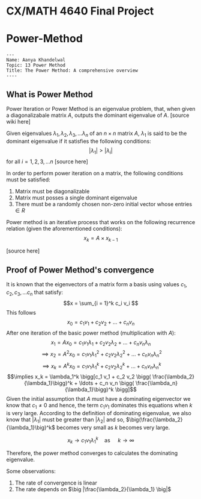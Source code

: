 # CX/MATH 4640 Final Project
# Power-Method
```
---
Name: Aanya Khandelwal
Topic: 13 Power Method
Title: The Power Method: A comprehensive overview
----
```
## What is Power Method
Power Iteration or Power Method is an eigenvalue problem, that, when given a diagonalizabale matrix $A$, outputs the dominant eigenvalue of $A$. [source wiki here]

Given eigenvalues $\lambda_1, \lambda_2, \lambda_3, \ldots \lambda_n$ of an $n\times n$ matrix $A$, $\lambda_1$ is said to be the dominant eigenvalue if it satisfies the following conditions:
$$|\lambda_1| > |\lambda_i| $$ for all $i = 1, 2, 3, \ldots n$ [source here]

In order to perform power iteration on a matrix, the following conditions must be satisfied:
1. Matrix must be diagonalizable
2. Matrix must posses a single dominant eigenvalue
3. There must be a randomly chosen non-zero initial vector whose entries $\in R$

Power method is an iterative process that works on the following recurrence relation (given the aforementioned conditions): 
$$x_k = A\times x_{k-1} $$ 

[source here]

## Proof of Power Method's convergence
It is known that the eigenvectors of a matrix form a basis using values $c_1, c_2, c_3, \ldots c_n$ that satisfy:
$$x = \sum_{i = 1}^k c_i v_i $$
This follows
$$x_0 = c_1 v_1 + c_2 v_2 + \ldots + c_n v_n$$
After one iteration of the basic power method (multiplication with $A$):
$$x_1 = A x_0 = c_1 v_1 \lambda_1 + c_2 v_2 \lambda_2 + \ldots + c_n v_n \lambda_n$$
$$\implies x_2 = A^2 x_0 = c_1 v_1 \lambda_1^2 + c_2 v_2 \lambda_2^2 + \ldots + c_n v_n \lambda_n^2$$
$$\implies x_k = A^k x_0 = c_1 v_1 \lambda_1^k + c_2 v_2 \lambda_2^k + \ldots + c_n v_n \lambda_n^k$$
$$\implies x_k = \lambda_1^k \bigg[c_1 v_1 + c_2 v_2 \bigg( \frac{\lambda_2}{\lambda_1}\bigg)^k + \ldots + c_n v_n \bigg( \frac{\lambda_n}{\lambda_1}\bigg)^k \bigg]$$
Given the initial assumption that $A$ must have a dominating eigenvector we know that $c_1 \neq 0$ and hence, the term $c_1 v_1$ dominates this equations when $k$ is very large.
According to the definition of dominating eigenvalue, we also know that $|\lambda_1|$ must be greater than $|\lambda_2|$ and so, $\big(\frac{\lambda_2}{\lambda_1}\big)^k$ becomes very small as $k$ becomes very large.

$$x_k \rightarrow c_1 v_1 \lambda_1^k \text{$\quad$as$\quad$    } k \rightarrow \infty$$

Therefore, the power method converges to calculates the dominating eigenvalue. 

Some observations:
1. The rate of convergence is linear
2. The rate depends on $\big |\frac{\lambda_2}{\lambda_1} \big|$
